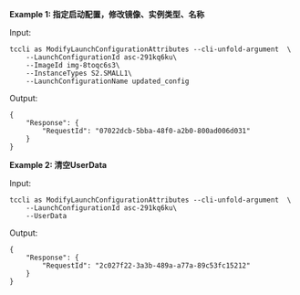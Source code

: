**Example 1: 指定启动配置，修改镜像、实例类型、名称**



Input: 

```
tccli as ModifyLaunchConfigurationAttributes --cli-unfold-argument  \
    --LaunchConfigurationId asc-291kq6ku\
    --ImageId img-8toqc6s3\
    --InstanceTypes S2.SMALL1\
    --LaunchConfigurationName updated_config
```

Output: 
```
{
    "Response": {
        "RequestId": "07022dcb-5bba-48f0-a2b0-800ad006d031"
    }
}
```

**Example 2: 清空UserData**



Input: 

```
tccli as ModifyLaunchConfigurationAttributes --cli-unfold-argument  \
    --LaunchConfigurationId asc-291kq6ku\
    --UserData 
```

Output: 
```
{
    "Response": {
        "RequestId": "2c027f22-3a3b-489a-a77a-89c53fc15212"
    }
}
```


